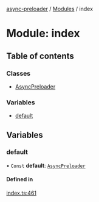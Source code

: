 [async-preloader](../README.md) / [Modules](../modules.md) / index

# Module: index

## Table of contents

### Classes

- [AsyncPreloader](../classes/index.AsyncPreloader.md)

### Variables

- [default](index.md#default)

## Variables

### default

• `Const` **default**: [`AsyncPreloader`](../classes/index.AsyncPreloader.md)

#### Defined in

[index.ts:461](https://github.com/dmnsgn/async-preloader/blob/be46c7d/src/index.ts#L461)
